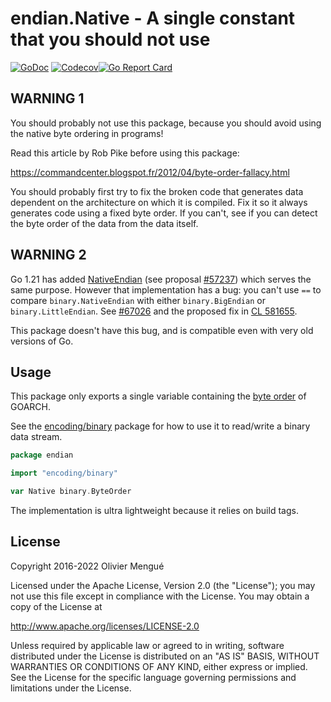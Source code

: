 # endian.Native - A single constant that you should not use

[![GoDoc](https://img.shields.io/badge/godoc-reference-blue.svg)](https://pkg.go.dev/github.com/dolmen-go/endian)
[![Codecov](https://codecov.io/gh/dolmen-go/endian/graph/badge.svg?token=AUuPGQ01UE)](https://codecov.io/gh/dolmen-go/endian)[![Go Report Card](https://goreportcard.com/badge/github.com/dolmen-go/endian)](https://goreportcard.com/report/github.com/dolmen-go/endian)

## WARNING 1

You should probably not use this package, because you should avoid using the native byte ordering in programs!

Read this article by Rob Pike before using this package:

https://commandcenter.blogspot.fr/2012/04/byte-order-fallacy.html

You should probably first try to fix the broken code that generates
data dependent on the architecture on which it is compiled. Fix it so it
always generates code using a fixed byte order.
If you can't, see if you can detect the byte order of the data from the
data itself.


## WARNING 2

Go 1.21 has added [NativeEndian](https://pkg.go.dev/encoding/binary#NativeEndian) (see proposal [#57237](https://go.dev/issue/57237)) which serves the same purpose. However that implementation has a bug: you can't use `==` to compare `binary.NativeEndian` with either `binary.BigEndian` or `binary.LittleEndian`. See [#67026](https://go.dev/issue/67026) and the proposed fix in [CL 581655](https://go-review.googlesource.com/c/go/+/581655).

This package doesn't have this bug, and is compatible even with very old versions of Go.

## Usage

This package only exports a single variable containing the [byte order](https://pkg.go.dev/encoding/binary#ByteOrder) of
GOARCH.

See the [encoding/binary](https://pkg.go.dev/encoding/binary) package
for how to use it to read/write a binary data stream.

```go
package endian

import "encoding/binary"

var Native binary.ByteOrder
```

The implementation is ultra lightweight because it relies on build tags.

## License

Copyright 2016-2022 Olivier Mengué

Licensed under the Apache License, Version 2.0 (the "License");
you may not use this file except in compliance with the License.
You may obtain a copy of the License at

   http://www.apache.org/licenses/LICENSE-2.0

Unless required by applicable law or agreed to in writing, software
distributed under the License is distributed on an "AS IS" BASIS,
WITHOUT WARRANTIES OR CONDITIONS OF ANY KIND, either express or implied.
See the License for the specific language governing permissions and
limitations under the License.
